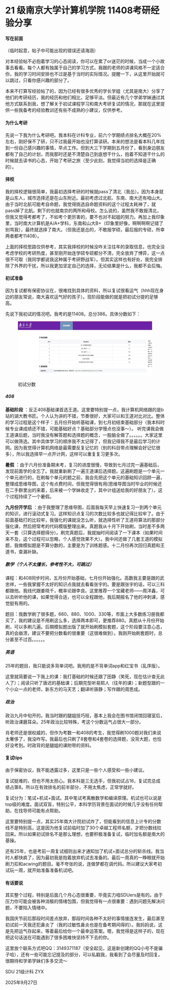 # 21 级南京大学计算机学院 11408考研经验分享

 

#### 写在前面

（临时起意，帖子中可能出现的错误还请海涵）

对本经验帖不必抱着学习的心态阅读，你可以在累了or迷茫的时候，当成一个小故事去看看。每个人都有独属于自己的学习方式，我跟的老师的讲课风格不一定适合你，我的学习时间安排也不过是基于当时的实际情况。提醒一下，从这里开始就可以跳过，只看你感兴趣的部分了。

本来不打算写经验帖了的，因为已经有很多优秀的学长学姐（尤其是南大）分享了他们的考研经历，我的经历和他们相比，足够平淡。但最近有几个学弟学妹通过其他方式联系到我，想了解关于初试课程学习和南大考研复试的情况，那就在这里提供一些我备考的经验教训还有些不成熟的小建议，仅供参考。

 

#### 为什么考研

先说一下我为什么考研吧。我本科在计科专业，前六个学期绩点排名大概在20%左右，刚好保不了研，只不过我最开始也没打算读研。本来的想法是看本科几年找到一份自己感兴趣的事情，早点工作。但到大三下学期到五月份了，看到身边朋友都有了自己的计划，而我那时还是不清楚自己到底想干什么，抱着不知道干什么的时候就去读书的心态，开始了考研之旅（至少此刻，我觉得当初的选择是正确的）。

 

#### 择校

我的择校逻辑很简单，我最初选择考研的时候就pass了清北（我怂）。因为本身就是山东人，城市选择还是在山东附近。最初考虑过北航、东南、南大还有咱山大。由于当时北航可能考自命题，我觉得挑选自命题资料的这个过程太耗神了，就pass掉了北航。剩下的也就南京的两所和母校。怎么说的，虽然我不敢报清北，但我又觉得考都考了，不如考个更厉害的，要不也对不起姐的努力。再加上我印象里，当时南大计算机是A/A+学科，东南和山大B+（印象里好像，啊啊啊啊记错了别骂我），最终就选择了南大。（但我还是怂的，不敢报学硕，最后报的专硕，所幸两者都考11408）。

上面的择校思路仅供参考，其实我择校的时候没咋关注往年的录取信息，也完全没考虑学校的考研热度，甚至刚开始连学硕专硕都分不清，完全放弃了博弈，这一点很不可取（我同学都说我这种属于考研野战军）。但其实这样也有好处，我完全排除了外界的干扰，所以我更加坚定自己的选择，无论结果是什么，我都不会后悔。

 

#### 初试准备

因为复试都有保密协议在，很难找到具体的资料，所以复试很看运气（hhh现在身边的朋友常说，南大喜欢运气好的孩子）。现阶段能做的就是把初试分提的足够高。

先说下我初试的情况吧。我考的是11408。总分386。具体分数如下：

<figure><img src="../../assets/njucschushi.png" alt=""><figcaption><p>初试分数</p></figcaption></figure>

##### 408

**基础阶段** ：反正408基础课首选王道。这里要特别提一点，我计算机网络跟的是b站的湖大教书匠。个人认为讲的不错，节奏很好，大家可以和王道对比对比。整体的学习过程是这个样子：五月份开始听基础课，到七月初结束基础部分（我本科时候专业课成绩还不错，可能基础好点？基础部分学慢点也没事～）。 听完课我会做王道课后题，当时我没有解答题和选择题的概念，一股脑全做了。。。。。。大家这里可以做筛选。其中具体学习的顺序我不太记得了，但我记得我不是最后学习的计网。因为我觉得计算机网络是最需要反复记忆的（别的科目带点理解会好记忆很多），所以我选择早一点开计网，这样可以重复复习更多次。

**暑假** ：由于六月份准备期末考，复习的进度很慢，导致到七月过完一遍基础后，发现前面学的全忘了。我就重新刷了一遍王道课后选择题。这遍刷题是一个单元一个单元进行的，在刷每个单元的题之前，我会先把这个单元的基础知识回顾一遍，整理成思维导图，这个有点费时间，但我觉得很有用(思维导图当时毕业的时候还在二手群里出的来着，后来被一个学妹收走了，其中计组送给我的好朋友了）。这个过程持续了一个暑假。

**九月份开学后** ：由于我整理了思维导图，后面我每天早上快速复习一到两个单元的知识，进行滚动式复习。这样知识点复习的次数比较多也就记得比较牢了。由于前面基础打的比较牢，我强化的课就没怎么听，就选择性听了王道将算法的那部分强化课，然后把常考的代码模版整理出来。真题我从十月下开始刷，当时差不多两天一套（只算选择题得分）。刷完真题后，我就抽时间阅读了一下课本（如果时间来不及，这个过程可以忽略，个人感觉效果不大）。我中间还做了几套王道的模拟题，我做模拟题是不算分数的，主要是为了训练题感。十二月份再次回归真题和王道书，查漏补缺。

 

##### 数学（个人不太擅长，参考性不大，可跳过）

课程：和408同步时间，五月份开始基础，七月份开始强化。高数我主要是跟的武忠祥，一些我掌握不太好的知识点我就去看看张宇的。要是跟张宇的话，可以三科都跟他。我线代跟姜晓千，概率论跟李良。这里推荐一个宝藏老师——周洋鑫，可以去听听他的课，如果觉得合适，也可以全程跟他，我后期报名了他的冲刺课，感觉挺有用的。

题目：我数学刷了很多题，660、880、1000、330等，市面上大多数练习册我都买了，我的建议是不用刷这么多，选择两本即可，更推荐880。真题从十月份开始刷，可以多刷几遍。后期模拟题出版了就开始刷模拟套题，这个阶段要注意心态，真的会崩溃，建议不要把分数看的很重要（这很难做到）。我刚开始刷套题时，总分甚至不过百。。。。。。

 

##### 英语

25年的题目，我只能说多背单词吧。我用的是不背单词app和红宝书（乱序版）。

这里就简要说一下我上的课：我打基础的时候还跟了田静（笑死，现在估计查无此人了）；阅读只听了唐迟的基础课；后期完型听易熙人（往年的课）；新题型跟的一个小众一点的老师，新东方的马天艺；翻译听唐静；写作跟的周思成。

 

##### 政治

政治九月中旬开的。我当时跟的腿姐技巧班，基本上我会在图书馆闭馆回寝室后，听政治课磨耳朵。25年政治比较特殊，考这个分数运气占很大一部分。

肖老师还是很权威的，但作为考数一和408的考生，我觉得刷1000题对我们来说太奢侈了，我没咋写。我最后也只刷了8套卷和4套卷的选择题，没背大题，也恰好没考到。时政背的是腿姐的课附带的资料。

 

#### 复试tips

由于保密协议，我不能透露过多，这里只是一些个人感受和一些小建议。

复试挺难的，但也不用太担心。我本科是三无选手，但我初试占16，复试完总成绩占第8。所以在有效排名的前半部分，不用太焦虑，正常学就好。

复试分为：笔试+机试+面试。其中笔试考离散数学和编译原理。机试也可以说是top级的难度。面试双盲，特别公平，本科学历背景在面试的时候几乎没有任何帮助，在找导师可能有点帮助。

这里要特别提一点，其实25年南大计院初试炸了，但能看到的信息上计专的分数线不是特别高，这是因为他复试前临时加了30个卓越工程师名额，才把分数线拉回来。所以如果初试排名不是那么理想，也要积极准备复试，临时加名额是南大的基操。

还有25年，也是考前一周复试细则出来才通知加了机试+面试总分的斩杀线。我当时人都快疯了，因为最初我是抱着放弃机试去准备的。最后一周真的一睁眼就开始刷力扣和acwing的题目。毫不夸张的说，连做梦都在调代码。所以建议大家考初试玩一周，就开始准备准备机试吧。

 

#### 有话要说

其实整个过程，特别是后面几个月心态很重要，毕竟实力咱SDUers是有的。由于压力你可能会被各种消极的情绪包围，但我觉得有一点很重要：遇到问题先解决问题，不要陷入情绪中。

我国庆节前后那段时间差点放弃，那段时间各种不太好的事情接连发生，最后甚至初试前一天我还犯鼻炎了（我的过敏性鼻炎也是在备考期间得的）。我妈妈说，这是先把运气存起来，等着最后给你一个最幸运答案。嗯，我觉得是这样子的，现在把这句话送在可能遇到了很多困难快坚持不下去的你。

这里放个联系方式吧QQ：3149371187（安全起见，这是新创建的QQ小号不是骗子哈），还有一些可能忘记提及的部分，可以私戳我，我看到了会尽量及时回复。很期待和学弟学妹们多多交流～

 

SDU 21级计科  ZYX

2025年9月27日